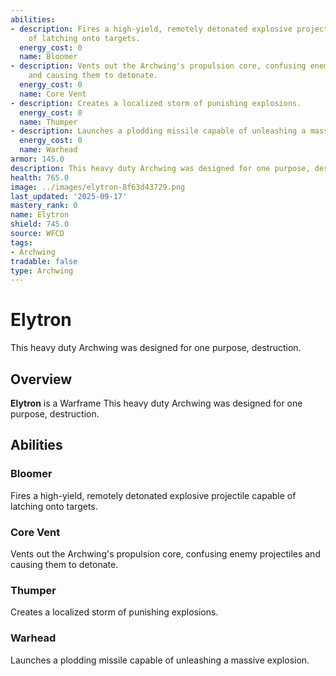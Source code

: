 ```yaml
---
abilities:
- description: Fires a high-yield, remotely detonated explosive projectile capable
    of latching onto targets.
  energy_cost: 0
  name: Bloomer
- description: Vents out the Archwing's propulsion core, confusing enemy projectiles
    and causing them to detonate.
  energy_cost: 0
  name: Core Vent
- description: Creates a localized storm of punishing explosions.
  energy_cost: 0
  name: Thumper
- description: Launches a plodding missile capable of unleashing a massive explosion.
  energy_cost: 0
  name: Warhead
armor: 145.0
description: This heavy duty Archwing was designed for one purpose, destruction.
health: 765.0
image: ../images/elytron-8f63d43729.png
last_updated: '2025-09-17'
mastery_rank: 0
name: Elytron
shield: 745.0
source: WFCD
tags:
- Archwing
tradable: false
type: Archwing
---
```


# Elytron

This heavy duty Archwing was designed for one purpose, destruction.

## Overview

**Elytron** is a Warframe This heavy duty Archwing was designed for one purpose, destruction.

## Abilities

### Bloomer
Fires a high-yield, remotely detonated explosive projectile capable of latching onto targets.

### Core Vent
Vents out the Archwing's propulsion core, confusing enemy projectiles and causing them to detonate.

### Thumper
Creates a localized storm of punishing explosions.

### Warhead
Launches a plodding missile capable of unleashing a massive explosion.

